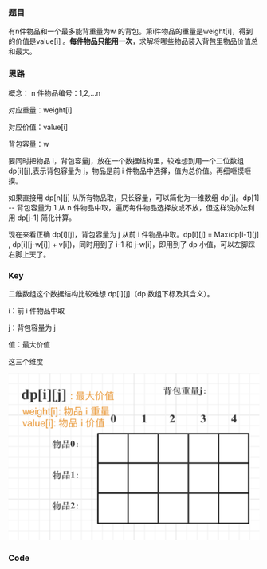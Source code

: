 ### 题目

有n件物品和一个最多能背重量为w 的背包。第i件物品的重量是weight[i]，得到的价值是value[i] 。**每件物品只能用一次**，求解将哪些物品装入背包里物品价值总和最大。

### 思路

概念：
n 件物品编号：1,2,...n

对应重量：weight[i]

对应价值：value[i]

背包容量：w

要同时把物品 i，背包容量j，放在一个数据结构里，较难想到用一个二位数组 dp\[i][j],表示背包容量为 j，物品是前 i 件物品中选择，值为总价值。再细咂摸咂摸。

如果直接用 dp\[n][j] 从所有物品取，只长容量，可以简化为一维数组 dp[j]。dp[1] -- 背包容量为 1 从 n 件物品中取，遍历每件物品选择放或不放，但这样没办法利用 dp[j-1] 简化计算。

现在来看正确 dp\[i][j]，背包容量为 j 从前 i 件物品中取。dp\[i][j] = Max(dp\[i-1][j] , dp\[i][j-w[i]] + v[i])，同时用到了 i-1 和 j-w[i]，即用到了 dp 小值，可以左脚踩右脚上天了。

### Key

二维数组这个数据结构比较难想 dp\[i][j]（dp 数组下标及其含义）。

i：前 i 件物品中取

j：背包容量为 j

值：最大价值

这三个维度

![pic](../../resources/assets/dp_01背包_含义.png)



### Code

